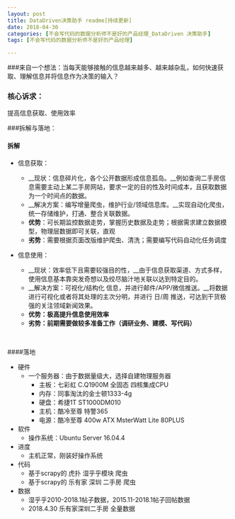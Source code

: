 ```yaml
---
layout: post
title: DataDriven决策助手 readme[持续更新]
date: 2018-04-30
categories: [不会写代码的数据分析师不是好的产品经理_DataDriven 决策助手]
tags: [不会写代码的数据分析师不是好的产品经理]

---
```


###来自一个想法：当每天能够接触的信息越来越多、越来越杂乱，如何快速获取、理解信息并将信息作为决策的输入？

### 核心诉求：

提高信息获取、使用效率

###拆解与落地：

#### 拆解

- 信息获取：

  - __现状：信息碎片化，各个公开数据形成信息孤岛。__例如查询二手房信息需要主动上某二手房网站，要求一定的目的性及时间成本，且获取数据为一个时间点的数据。
  - __解决方案：编写增量爬虫，维护行业/领域信息库。__实现自动化爬虫，统一存储维护，打通、整合关联数据。
  - __优势__：可长期监控数据走势，掌握历史数据及走势；根据需求建立数据模型，物理层数据即可关联，直观
  - __劣势__：需要根据页面改版维护爬虫、清洗；需要编写代码自动化任务调度

- 信息使用：

  - __现状：效率低下且需要较强目的性，__由于信息获取渠道、方式多样，使用信息基本靠突发奇想以及绞尽脑汁地关联以达到特定目的。
  - __解决方案：可视化/结构化 信息，并进行邮件/APP/微信推送。__将数据进行可视化或者将其处理的主次分明，并进行 日/周 推送，可达到干货极强的关注领域新闻效果。
  - __优势：极高提升信息使用效率__
  - __劣势：前期需要做较多准备工作（调研业务、建模、写代码）__

  ​

####落地

- 硬件
  - 一个服务器：由于数据量级大，选择自建物理服务器
    - 主板：七彩虹 C.Q1900M 全固态 四核集成CPU
    - 内存：同事淘汰的金士顿1333-4g
    - 硬盘：希捷1T ST1000DM010
    - 主机：酷冷至尊 特警365
    - 电源：酷冷至尊 400w ATX MsterWatt Lite 80PLUS
- 软件
  - 操作系统：Ubuntu Server 16.04.4
- 进度
  - 主机正常，刚装好操作系统
- 代码
  - 基于scrapy的 虎扑 湿乎乎模块 爬虫
  - 基于scrapy的 乐有家 深圳 二手房 爬虫
- 数据
  - 湿乎乎2010-2018.1帖子数据，2015.11-2018.1帖子回帖数据
  - 2018.4.30 乐有家深圳二手房 全量数据